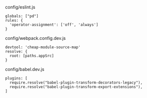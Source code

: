 config/eslint.js

```
globals: ["pd"]
rules: {
  'operator-assignment': ['off', 'always']
}
```

config/webpack.config.dev.js

```
devtool: 'cheap-module-source-map'
resolve: {
  root: [paths.appSrc]
}
```

config/babel.dev.js

```
plugins: [
  require.resolve("babel-plugin-transform-decorators-legacy"),
  require.resolve("babel-plugin-transform-export-extensions"),
]
```
